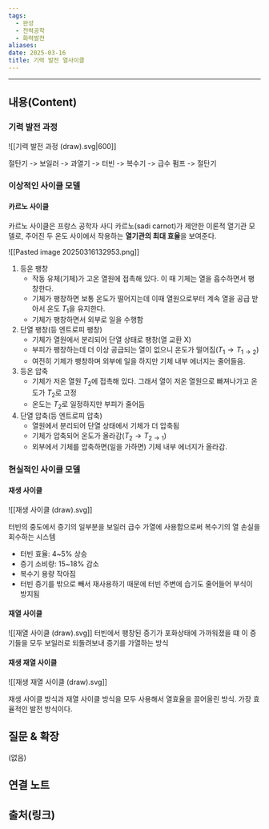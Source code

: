 ```yaml
---
tags:
  - 완성
  - 전력공학
  - 화력발전
aliases: 
date: 2025-03-16
title: 기력 발전 열사이클
---
```


---

## 내용(Content)

### 기력 발전 과정

![[기력 발전 과정 (draw).svg|600]]

절탄기 -> 보일러 -> 과열기 -> 터빈 -> 복수기 -> 급수 펌프 -> 절탄기

### 이상적인 사이클 모델

#### 카르노 사이클

카르노 사이클은 프랑스 공학자 사디 카르노(sadi carnot)가 제안한 이론적 열기관 모델로, 주어진 두 온도 사이에서 작용하는 **열기관의 최대 효율**을 보여준다. 

![[Pasted image 20250316132953.png]]


1. 등온 팽창
	- 작동 유체(기체)가 고온 열원에 접촉해 있다. 이 때 기체는 열을 흡수하면서 팽창한다.
	- 기체가 팽창하면 보통 온도가 떨어지는데 이때 열원으로부터 계속 열을 공급 받아서 온도 $T_{1}$을 유지한다.
	- 기체가 팽창하면서 외부로 일을 수행함
2. 단열 팽창(등 엔트로피 팽창)
	- 기체가 열원에서 분리되어 단열 상태로 팽창(열 교환 X)
	- 부피가 팽창하는데 더 이상 공급되는 열이 없으니 온도가 떨어짐($T_{1} \to T_{1\to2}$)
	- 여전히 기체가 팽창하며 외부에 일을 하지만 기체 내부 에너지는 줄어들음.
3. 등온 압축
	- 기체가 저온 열원 $T_{2}$에 접촉해 있다. 그래서 열이 저온 열원으로 빠져나가고 온도가 $T_{2}$로 고정
	- 온도는 $T_{2}$로 일정하지만 부피가 줄어듬
4. 단열 압축(등 엔트로피 압축)
	- 열원에서 분리되어 단열 상태에서 기체가 더 압축됨
	- 기체가 압축되어 온도가 올라감($T_{2} \to T_{2 \to 1}$)
	- 외부에서 기체를 압축하면(일을 가하면) 기체 내부 에너지가 올라감.


### 현실적인 사이클 모델

#### 재생 사이클

![[재생 사이클 (draw).svg]]

터빈의 중도에서 증기의 일부분을 보일러 급수 가열에 사용함으로써 복수기의 열 손실을 회수하는 시스템

- 터빈 효율: 4~5% 상승
- 증기 소비량: 15~18% 감소
- 복수기 용량 작아짐
- 터빈 증기를 밖으로 빼서 재사용하기 때문에 터빈 주변에 습기도 줄어들어 부식이 방지됨


#### 재열 사이클

![[재열 사이클 (draw).svg]]
터빈에서 팽창된 증기가 포화상태에 가까워졌을 떄 이 증기들을 모두 보일러로 되돌려보내 증기를 가열하는 방식

#### 재생 재열 사이클

![[재생 재열 사이클 (draw).svg]]

재생 사이클 방식과 재열 사이클 방식을 모두 사용해서 열효율을 끌어올린 방식. 가장 효율적인 발전 방식이다.

## 질문 & 확장

(없음)

## 연결 노트

## 출처(링크)





